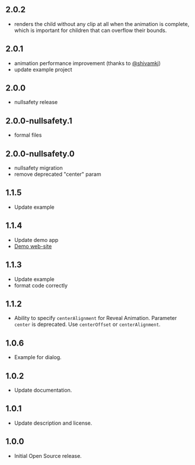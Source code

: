 ## 2.0.2

* renders the child without any clip at all when the animation is complete, which is important for children that can overflow their bounds.

## 2.0.1

* animation performance improvement (thanks to [@shivamkj](https://github.com/shivamkj))
* update example project

## 2.0.0

* nullsafety release

## 2.0.0-nullsafety.1

* formal files

## 2.0.0-nullsafety.0

* nullsafety migration
* remove deprecated "center" param

## 1.1.5

* Update example

## 1.1.4

* Update demo app
* [Demo web-site](https://qwert2603.github.io/circular_reveal_animation/)

## 1.1.3

* Update example
* format code correctly

## 1.1.2

* Ability to specify `centerAlignment` for Reveal Animation.
Parameter `center` is deprecated. Use `centerOffset` or `centerAlignment`.

## 1.0.6

* Example for dialog.

## 1.0.2

* Update documentation.

## 1.0.1

* Update description and license.

## 1.0.0

* Initial Open Source release.